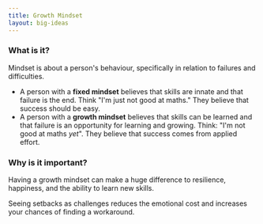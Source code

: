 ```yaml
---
title: Growth Mindset
layout: big-ideas
---
```


### What is it?

Mindset is about a person's behaviour, specifically in relation to failures and difficulties. 

- A person with a **fixed mindset** believes that skills are innate and that failure is the end. Think "I'm just not good at maths." They believe that success should be easy.
- A person with a **growth mindset** believes that skills can be learned and that failure is an opportunity for learning and growing. Think: "I'm not good at maths *yet*". They believe that success comes from applied effort.

### Why is it important?

Having a growth mindset can make a huge difference to resilience, happiness, and the ability to learn new skills.
		
Seeing setbacks as challenges reduces the emotional cost and increases your chances of finding a workaround. 
	